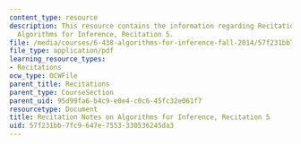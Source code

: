 ```yaml
---
content_type: resource
description: This resource contains the information regarding Recitation Notes on
  Algorithms for Inference, Recitation 5.
file: /media/courses/6-438-algorithms-for-inference-fall-2014/57f231bb7fc9647e7553330536245da3_MIT6_438F14_rec5.pdf
file_type: application/pdf
learning_resource_types:
- Recitations
ocw_type: OCWFile
parent_title: Recitations
parent_type: CourseSection
parent_uid: 95d99fa6-b4c9-e0e4-c0c6-45fc32e061f7
resourcetype: Document
title: Recitation Notes on Algorithms for Inference, Recitation 5
uid: 57f231bb-7fc9-647e-7553-330536245da3
---
```

